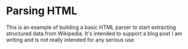 # Parsing HTML

This is an example of building a basic HTML parser to start extracting structured data from Wikipedia. It's intended to support a blog post I am writing and is not really intended for any serious use.
